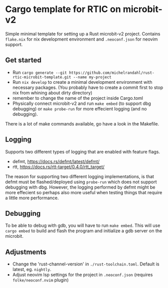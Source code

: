 # Cargo template for RTIC on microbit-v2
Simple minimal template for setting up a Rust microbit-v2 project.
Contains `flake.nix` for nix development environment and `.neoconf.json` for neovim support.

## Get started
- Run `cargo generate --git https://github.com/michelrandahl/rust-rtic-microbit-template.git --name my-project`
- Run `nix develop` to create a minimal development environment with necessary packages. (You probably have to create a commit first to stop nix from whining about dirty directory)
- remember to change the name of the project inside Cargo.toml
- Physically connect microbit-v2 and run `make embed` (to support dbg debugging) or `make probe-run` for more effecient logging (and no debugging).

There is a lot of make commands available, go have a look in the Makefile.

## Logging
Supports two different types of logging that are enabled with feature flags.
- defmt, https://docs.rs/defmt/latest/defmt/
- rtt, https://docs.rs/rtt-target/0.4.0/rtt_target/

The reason for supporting two different logging implementations, is that defmt must be flashed/deployed using `probe-run` which does not support debugging with dbg. However, the logging performed by defmt might be more effecient so perhaps also more useful when testing things that require a little more performance.

## Debugging
To be able to debug with gdb, you will have to run `make embed`. This will use `cargo embed` to build and flash the program and initialize a gdb server on the microbit.

## Adjustments
- Change the 'rust-channel-version' in `./rust-toolchain.toml`. Default is latest, eg. `nightly`.
- Adjust neovim lsp settings for the project in `.neoconf.json` (requires `folke/neoconf.nvim` plugin)
